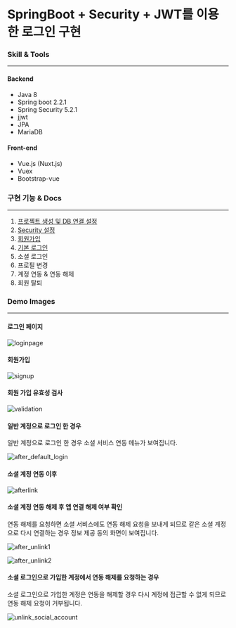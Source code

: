 # SpringBoot + Security + JWT를 이용한 로그인 구현

### Skill & Tools

---

#### Backend

- Java 8
- Spring boot 2.2.1
- Spring Security 5.2.1
- jjwt
- JPA
- MariaDB



#### Front-end

- Vue.js (Nuxt.js)
- Vuex
- Bootstrap-vue



### 구현 기능 & Docs

---

1. [프로젝트 생성 및 DB 연결 설정](docs/프로젝트_생성_및_DB_연결_설정.md)
2. [Security 설정](docs/Security_설정.md)
3. [회원가입](docs/회원가입.md)
4. [기본 로그인](docs/기본_로그인.md)
5. 소셜 로그인
6. 프로필 변경
7. 계정 연동 & 연동 해제
8. 회원 탈퇴



### Demo Images

---

#### 로그인 페이지

![loginpage](Readme.assets/loginpage.png)



#### 회원가입

![signup](Readme.assets/signup.png)



#### 회원 가입 유효성 검사

![validation](Readme.assets/validation.png)



#### 일반 계정으로 로그인 한 경우 

일반 계정으로 로그인 한 경우 소셜 서비스 연동 메뉴가 보여집니다.

![after_default_login](Readme.assets/after_default_login.png)



#### 소셜 계정 연동 이후

![afterlink](Readme.assets/afterlink.png)



#### 소셜 계정 연동 해제 후 앱 연결 해제 여부 확인

연동 해제를 요청하면 소셜 서비스에도 연동 해제 요청을 보내게 되므로 같은 소셜 계정으로 다시 연결하는 경우 정보 제공 동의 화면이 보여집니다.

![after_unlink1](Readme.assets/after_unlink1.png)

![after_unlink2](Readme.assets/after_unlink2.png)



#### 소셜 로그인으로 가입한 계정에서 연동 해제를 요청하는 경우

소셜 로그인으로 가입한 계정은 연동을 해제할 경우 다시 계정에 접근할 수 없게 되므로 연동 해제 요청이 거부됩니다.

![unlink_social_account](Readme.assets/unlink_social_account.png)


